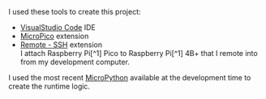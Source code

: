 I used these tools to create this project:

* [VisualStudio Code](https://code.visualstudio.com/) IDE
* [MicroPico](https://marketplace.visualstudio.com/items?itemName=paulober.pico-w-go) extension
* [Remote - SSH](https://marketplace.visualstudio.com/items?itemName=ms-vscode-remote.remote-ssh) extension  
I attach Raspberry Pi[^1] Pico to Raspberry Pi[^1] 4B+ that I remote into from my development computer.

I used the most recent [MicroPython](https://www.raspberrypi.com/documentation/microcontrollers/micropython.html#drag-and-drop-micropython) available at the development time to create the runtime logic.
